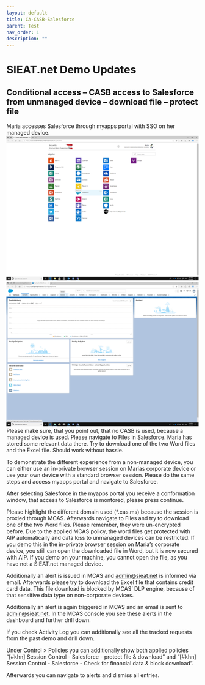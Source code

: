 ```yaml
---
layout: default
title: CA-CASB-Salesforce
parent: Test
nav_order: 1
description: ""
---
```

# SIEAT.net Demo Updates
## Conditional access – CASB access to Salesforce from unmanaged device – download file – protect file
Maria accesses Salesforce through myapps portal with SSO on her managed device.
![Maria myapps portal](/assets/images/ca-casb-sf-01.png "Maria myapps portal")
![Maria Salesforce](/assets/images/ca-casb-sf-02.png "Maria Salesforce")
Please make sure, that you point out, that no CASB is used, because a managed device is used. Please navigate to Files in Salesforce. Maria has stored some relevant data there. Try to download one of the two Word files and the Excel file. Should work without hassle.
 
 
 
To demonstrate the different experience from a non-managed device, you can either use an in-private browser session on Marias corporate device or use your own device with a standard browser session.
Please do the same steps and access myapps portal and navigate to Salesforce.
 
After selecting Salesforce in the myapps portal you receive a conformation window, that access to Salesforce is montored, please press continue.
 
 
Please highlight the different domain used (*.cas.ms) because the session is proxied through MCAS. Afterwards navigate to Files and try to download one of the two Word files. Please remember, they were un-encrypted before.
Due to the applied MCAS policy, the word files get protected with AIP automatically and data loss to unmanaged devices can be restricted. If you demo this in the in-private browser session on Maria’s corporate device, you still can open the downloaded file in Word, but it is now secured with AIP. If you demo on your machine, you cannot open the file, as you have not a SIEAT.net managed device.
 
Additionally an alert is issued in MCAS and admin@sieat.net is informed via email. Afterwards please try to download the Excel file that contains credit card data. This file download is blocked by MCAS’ DLP engine, because of that sensitive data type on non-corporate devices.
 
Additionally an alert is again triggered in MCAS and an email is sent to admin@sieat.net.
In the MCAS console you see these alerts in the dashboard and further drill down.
 
 
If you check Activity Log you can additionally see all the tracked requests from the past demo and drill down.
 
Under Control > Policies you can additionally show both applied policies “[#khn] Session Control - Salesforce - protect file & download” and “[#khn] Session Control - Salesforce - Check for financial data & block download”.
 
 
Afterwards you can navigate to alerts and dismiss all entries.
 
